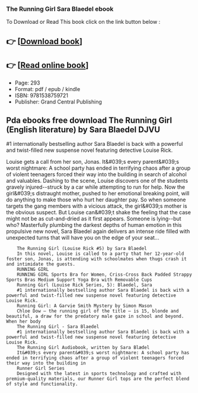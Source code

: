 ### The Running Girl Sara Blaedel ebook

To Download or Read This book click on the link button below :

## 👉  [**[Download book](http://filesbooks.info/download.php?group=book&from=github.com&id=717832&lnk=1063 "Download book")**]

## 👉  [**[Read online book](http://filesbooks.info/download.php?group=book&from=github.com&id=717832&lnk=1063 "Read online book")**]


* Page: 293
* Format: pdf / epub / kindle
* ISBN: 9781538759721
* Publisher: Grand Central Publishing



## Pda ebooks free download The Running Girl (English literature) by Sara Blaedel DJVU



#1 internationally bestselling author Sara Blaedel is back with a powerful and twist-filled new suspense novel featuring detective Louise Rick.
 
 Louise gets a call from her son, Jonas. It&amp;#039;s every parent&amp;#039;s worst nightmare: A school party has ended in terrifying chaos after a group of violent teenagers forced their way into the building in search of alcohol and valuables. Dashing to the scene, Louise discovers one of the students gravely injured--struck by a car while attempting to run for help. Now the girl&amp;#039;s distraught mother, pushed to her emotional breaking point, will do anything to make those who hurt her daughter pay.
 So when someone targets the gang members with a vicious attack, the girl&amp;#039;s mother is the obvious suspect. But Louise can&amp;#039;t shake the feeling that the case might not be as cut-and-dried as it first appears. Someone is lying--but who?
 Masterfully plumbing the darkest depths of human emotion in this propulsive new novel, Sara Blaedel again delivers an intense ride filled with unexpected turns that will have you on the edge of your seat...


        The Running Girl (Louise Rick #5) by Sara Blaedel
        In this novel, Louise is called to a party that her 12-year-old foster son, Jonas, is attending with schoolmates when thugs crash it and intimidate the guests.
        RUNNING GIRL
        RUNNING GIRL Sports Bra for Women, Criss-Cross Back Padded Strappy Sports Bras Medium Support Yoga Bra with Removable Cups
        Running Girl (Louise Rick Series, 5): Blaedel, Sara
        #1 internationally bestselling author Sara Blaedel is back with a powerful and twist-filled new suspense novel featuring detective Louise Rick.
        Running Girl: A Garvie Smith Mystery by Simon Mason
        Chloe Dow – the running girl of the title – is 15, blonde and beautiful, a draw for the predatory male gaze in school and beyond. When her body 
        The Running Girl - Sara Blaedel
        #1 internationally bestselling author Sara Blaedel is back with a powerful and twist-filled new suspense novel featuring detective Louise Rick.
        The Running Girl Audiobook, written by Sara Blædel
        It&#039;s every parent&#039;s worst nightmare: A school party has ended in terrifying chaos after a group of violent teenagers forced their way into the building in 
        Runner Girl Series
        Designed with the latest in sports technology and crafted with premium-quality materials, our Runner Girl tops are the perfect blend of style and functionality.
    




